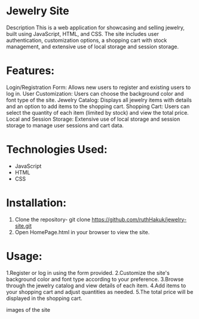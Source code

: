 # Jewelry Site
Description
This is a web application for showcasing and selling jewelry, 
built using JavaScript, HTML, and CSS. The site includes user authentication, 
customization options, a shopping cart with stock management, and extensive use of local storage and session storage.


# Features:
Login/Registration Form: Allows new users to register and existing users to log in.
User Customization: Users can choose the background color and font type of the site.
Jewelry Catalog: Displays all jewelry items with details and an option to add items to the shopping cart.
Shopping Cart: Users can select the quantity of each item (limited by stock) and view the total price.
Local and Session Storage: Extensive use of local storage and session storage to manage user sessions and cart data.


# Technologies Used:
- JavaScript
- HTML
- CSS



# Installation:
1. Clone the repository-
git clone https://github.com/ruthHakuk/jewelry-site.git
2. Open HomePage.html in your browser to view the site.

# Usage:
1.Register or log in using the form provided.
2.Customize the site's background color and font type according to your preference.
3.Browse through the jewelry catalog and view details of each item.
4.Add items to your shopping cart and adjust quantities as needed.
5.The total price will be displayed in the shopping cart.


images of the site

